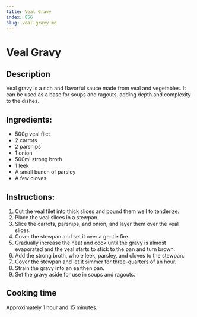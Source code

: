 ```yaml
---
title: Veal Gravy
index: 856
slug: veal-gravy.md
---
```


# Veal Gravy

## Description
Veal gravy is a rich and flavorful sauce made from veal and vegetables. It can be used as a base for soups and ragouts, adding depth and complexity to the dishes.

## Ingredients:
- 500g veal filet
- 2 carrots
- 2 parsnips
- 1 onion
- 500ml strong broth
- 1 leek
- A small bunch of parsley
- A few cloves

## Instructions:
1. Cut the veal filet into thick slices and pound them well to tenderize.
2. Place the veal slices in a stewpan.
3. Slice the carrots, parsnips, and onion, and layer them over the veal slices.
4. Cover the stewpan and set it over a gentle fire.
5. Gradually increase the heat and cook until the gravy is almost evaporated and the veal starts to stick to the pan and turn brown.
6. Add the strong broth, whole leek, parsley, and cloves to the stewpan.
7. Cover the stewpan and let it simmer for three-quarters of an hour.
8. Strain the gravy into an earthen pan.
9. Set the gravy aside for use in soups and ragouts.

## Cooking time
Approximately 1 hour and 15 minutes.